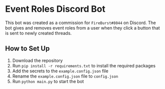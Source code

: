 # Event Roles Discord Bot

This bot was created as a commission for `FireBurst#8044` on Discord. The bot gives and removes event roles from a user when they click a button that is sent to newly created threads.

## How to Set Up

1. Download the repository
2. Run `pip install -r requirements.txt` to install the required packages
3. Add the secrets to the `example.config.json` file
4. Rename the `example.config.json` file to `config.json`
5. Run `python main.py` to start the bot